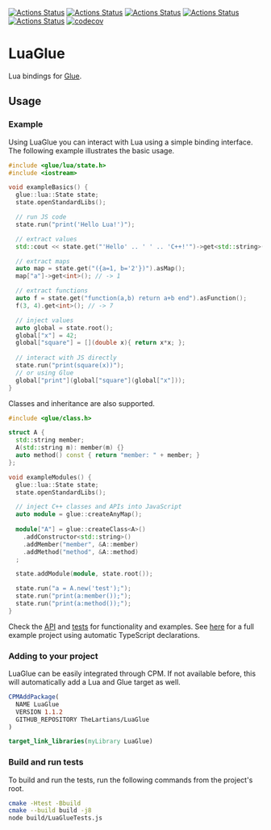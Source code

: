 [![Actions Status](https://github.com/TheLartians/LuaGlue/workflows/MacOS/badge.svg)](https://github.com/TheLartians/LuaGlue/actions)
[![Actions Status](https://github.com/TheLartians/LuaGlue/workflows/Windows/badge.svg)](https://github.com/TheLartians/LuaGlue/actions)
[![Actions Status](https://github.com/TheLartians/LuaGlue/workflows/Ubuntu/badge.svg)](https://github.com/TheLartians/LuaGlue/actions)
[![Actions Status](https://github.com/TheLartians/LuaGlue/workflows/Style/badge.svg)](https://github.com/TheLartians/LuaGlue/actions)
[![Actions Status](https://github.com/TheLartians/LuaGlue/workflows/Install/badge.svg)](https://github.com/TheLartians/LuaGlue/actions)
[![codecov](https://codecov.io/gh/TheLartians/LuaGlue/branch/master/graph/badge.svg)](https://codecov.io/gh/TheLartians/LuaGlue)

# LuaGlue

Lua bindings for [Glue](https://github.com/TheLartians/Glue).

## Usage

### Example

Using LuaGlue you can interact with Lua using a simple binding interface.
The following example illustrates the basic usage.

```cpp
#include <glue/lua/state.h>
#include <iostream>

void exampleBasics() {
  glue::lua::State state;
  state.openStandardLibs();

  // run JS code
  state.run("print('Hello Lua!')");

  // extract values
  std::cout << state.get("'Hello' .. ' ' .. 'C++!'")->get<std::string>() << std::endl;

  // extract maps
  auto map = state.get("({a=1, b='2'})").asMap();
  map["a"]->get<int>(); // -> 1

  // extract functions
  auto f = state.get("function(a,b) return a+b end").asFunction();
  f(3, 4).get<int>(); // -> 7

  // inject values
  auto global = state.root();
  global["x"] = 42;
  global["square"] = [](double x){ return x*x; };
  
  // interact with JS directly
  state.run("print(square(x))");
  // or using Glue
  global["print"](global["square"](global["x"]));
}
```

Classes and inheritance are also supported.

```cpp
#include <glue/class.h>

struct A {
  std::string member;
  A(std::string m): member(m) {}
  auto method() const { return "member: " + member; }
};

void exampleModules() {
  glue::lua::State state;
  state.openStandardLibs();

  // inject C++ classes and APIs into JavaScript
  auto module = glue::createAnyMap();
  
  module["A"] = glue::createClass<A>()
    .addConstructor<std::string>()
    .addMember("member", &A::member)
    .addMethod("method", &A::method)
  ;

  state.addModule(module, state.root());

  state.run("a = A.new('test');");
  state.run("print(a:member());");
  state.run("print(a:method());");
}
```

Check the [API](include/glue/lua/state.h) and [tests](test/source/state.cpp) for functionality and examples.
See [here](https://github.com/TheLartians/TypeScriptXX) for a full example project using automatic TypeScript declarations.

### Adding to your project

LuaGlue can be easily integrated through CPM.
If not available before, this will automatically add a Lua and Glue target as well.

```cmake
CPMAddPackage(
  NAME LuaGlue
  VERSION 1.1.2
  GITHUB_REPOSITORY TheLartians/LuaGlue
)

target_link_libraries(myLibrary LuaGlue)
```

### Build and run tests

To build and run the tests, run the following commands from the project's root.

```bash
cmake -Htest -Bbuild
cmake --build build -j8
node build/LuaGlueTests.js
```
